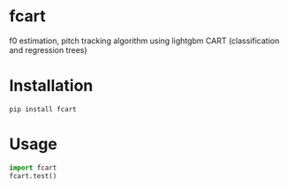 # fcart
f0 estimation, pitch tracking algorithm using lightgbm CART (classification and regression trees)

# Installation

```shell
pip install fcart
```

# Usage

```python
import fcart
fcart.test()
```
